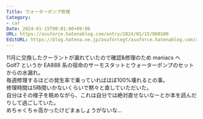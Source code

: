 ```yaml
---
Title: ウォーターポンプ修理
Category:
- car
Date: 2024-01-15T00:01:00+09:00
URL: https://asuforce.hatenablog.com/entry/2024/01/15/000100
EditURL: https://blog.hatena.ne.jp/asuforcegt/asuforce.hatenablog.com/atom/entry/6801883189075391079
---
```


11月に交換したクーラントが漏れていたので確認&修理のため maniacs へ  
Golf7 というか EA888 系の宿命のサーモスタットとウォーターポンプのセットからの水漏れ。  
毎週修理するほどの発生率で乗っていればほぼ100%壊れるとの事。  
修理時間は5時間いかないくらいで黙々と直していただいた。  
自分はその様子を眺めながら、これは自分では絶対直せないなーとか本を読んだりして過ごしていた。  
めちゃくちゃ高かったけどまぁしょうがないな...
